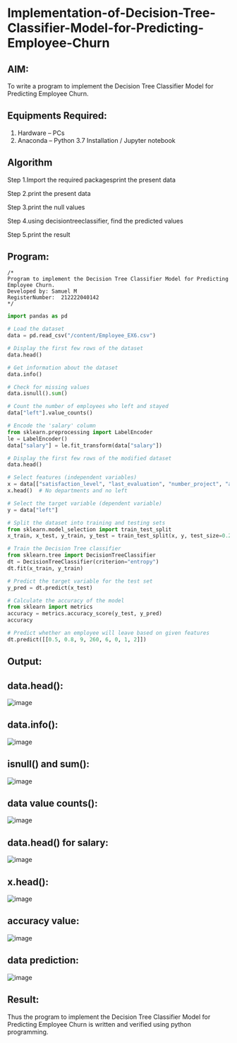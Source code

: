 # Implementation-of-Decision-Tree-Classifier-Model-for-Predicting-Employee-Churn

## AIM:
To write a program to implement the Decision Tree Classifier Model for Predicting Employee Churn.

## Equipments Required:
1. Hardware – PCs
2. Anaconda – Python 3.7 Installation / Jupyter notebook

## Algorithm
Step 1.Import the required packagesprint the present data

Step 2.print the present data

Step 3.print the null values

Step 4.using decisiontreeclassifier, find the predicted values

Step 5.print the result
## Program:
```
/*
Program to implement the Decision Tree Classifier Model for Predicting Employee Churn.
Developed by: Samuel M
RegisterNumber:  212222040142
*/
```
```python
import pandas as pd

# Load the dataset
data = pd.read_csv("/content/Employee_EX6.csv")

# Display the first few rows of the dataset
data.head()

# Get information about the dataset
data.info()

# Check for missing values
data.isnull().sum()

# Count the number of employees who left and stayed
data["left"].value_counts()

# Encode the 'salary' column
from sklearn.preprocessing import LabelEncoder
le = LabelEncoder()
data["salary"] = le.fit_transform(data["salary"])

# Display the first few rows of the modified dataset
data.head()

# Select features (independent variables)
x = data[["satisfaction_level", "last_evaluation", "number_project", "average_montly_hours", "time_spend_company", "Work_accident", "promotion_last_5years", "salary"]]
x.head()  # No departments and no left

# Select the target variable (dependent variable)
y = data["left"]

# Split the dataset into training and testing sets
from sklearn.model_selection import train_test_split
x_train, x_test, y_train, y_test = train_test_split(x, y, test_size=0.2, random_state=100)

# Train the Decision Tree classifier
from sklearn.tree import DecisionTreeClassifier
dt = DecisionTreeClassifier(criterion="entropy")
dt.fit(x_train, y_train)

# Predict the target variable for the test set
y_pred = dt.predict(x_test)

# Calculate the accuracy of the model
from sklearn import metrics
accuracy = metrics.accuracy_score(y_test, y_pred)
accuracy

# Predict whether an employee will leave based on given features
dt.predict([[0.5, 0.8, 9, 260, 6, 0, 1, 2]])
```

## Output:

## data.head():
![image](https://github.com/SudharsanamRK/Implementation-of-Decision-Tree-Classifier-Model-for-Predicting-Employee-Churn/assets/115523484/bfe1c1fe-1df3-475d-999f-e6cdc0490fff)

## data.info():
![image](https://github.com/SudharsanamRK/Implementation-of-Decision-Tree-Classifier-Model-for-Predicting-Employee-Churn/assets/115523484/7e1d1369-3831-45b1-91f8-da691cda994f)

## isnull() and sum():
![image](https://github.com/SudharsanamRK/Implementation-of-Decision-Tree-Classifier-Model-for-Predicting-Employee-Churn/assets/115523484/a0b491ef-2b44-401e-9384-a136061e8cba)

## data value counts():
![image](https://github.com/SudharsanamRK/Implementation-of-Decision-Tree-Classifier-Model-for-Predicting-Employee-Churn/assets/115523484/81cfe5c9-9e15-4894-ab29-6ad9fcc63365)

## data.head() for salary:
![image](https://github.com/SudharsanamRK/Implementation-of-Decision-Tree-Classifier-Model-for-Predicting-Employee-Churn/assets/115523484/bdd43498-e8e9-4170-b55e-1a8ec1abfdd4)

## x.head():
![image](https://github.com/SudharsanamRK/Implementation-of-Decision-Tree-Classifier-Model-for-Predicting-Employee-Churn/assets/115523484/173ed5b6-b055-468a-a4e9-c4fa7b9a0649)

## accuracy value:
![image](https://github.com/SudharsanamRK/Implementation-of-Decision-Tree-Classifier-Model-for-Predicting-Employee-Churn/assets/115523484/76296615-d85a-4a1c-9c68-d6ee30a9e693)

## data prediction:
![image](https://github.com/SudharsanamRK/Implementation-of-Decision-Tree-Classifier-Model-for-Predicting-Employee-Churn/assets/115523484/9d41da4f-ef7a-41ed-aced-547db844985b)



## Result:
Thus the program to implement the  Decision Tree Classifier Model for Predicting Employee Churn is written and verified using python programming.
